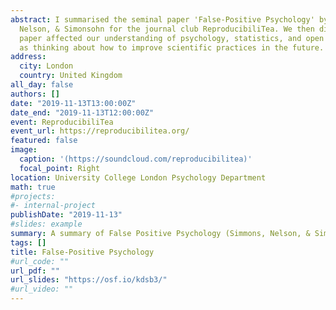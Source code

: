 ```yaml
---
abstract: I summarised the seminal paper 'False-Positive Psychology' by Simmons,
  Nelson, & Simonsohn for the journal club ReproducibiliTea. We then discussed how the
  paper affected our understanding of psychology, statistics, and open science, as well
  as thinking about how to improve scientific practices in the future.
address:
  city: London
  country: United Kingdom
all_day: false
authors: []
date: "2019-11-13T13:00:00Z"
date_end: "2019-11-13T12:00:00Z"
event: ReproducibiliTea
event_url: https://reproducibilitea.org/
featured: false
image:
  caption: '(https://soundcloud.com/reproducibilitea)'
  focal_point: Right
location: University College London Psychology Department
math: true
#projects:
#- internal-project
publishDate: "2019-11-13"
#slides: example
summary: A summary of False Positive Psychology (Simmons, Nelson, & Simonsohn, 2011) and exploration of its significance for the field.
tags: []
title: False-Positive Psychology
#url_code: ""
url_pdf: ""
url_slides: "https://osf.io/kdsb3/"
#url_video: ""
---
```

